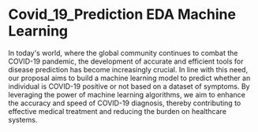 # Covid_19_Prediction EDA Machine Learning
 In today's world, where the global community continues to combat the COVID-19 pandemic, the development of accurate and efficient tools for disease prediction has become increasingly crucial. In line with this need, our proposal aims to build a machine learning model to predict whether an individual is COVID-19 positive or not based on a dataset of symptoms. By leveraging the power of machine learning algorithms, we aim to enhance the accuracy and speed of COVID-19 diagnosis, thereby contributing to effective medical treatment and reducing the burden on healthcare systems.
